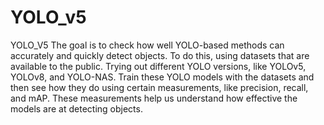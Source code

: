 # YOLO_v5
YOLO_V5
The goal is to check how well YOLO-based methods can accurately and quickly detect objects. To do this, using datasets that are available to the public. Trying out different YOLO versions, like YOLOv5, YOLOv8, and YOLO-NAS. Train these YOLO models with the datasets and then see how they do using certain measurements, like precision, recall, and mAP. These measurements help us understand how effective the models are at detecting objects.
